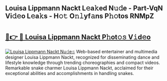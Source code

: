 ## Louisa Lippmann Nackt L𝚎a𝚔ed N𝚞𝚍e - Part-VqN Vi𝚍𝚎o L𝚎a𝚔s - H𝚘𝚝 O𝚗𝚕yf𝚊ns P𝚑𝚘tos RNMpZ

# <h2><a href="http://kf05vl.oniu.top/?m=Louisa+Lippmann+Nackt">🔗👉 🔴 Louisa Lippmann Nackt P𝚑ot𝚘𝚜 V𝚒d𝚎o</a></h2>

[![Louisa Lippmann Nackt Nu𝚍e𝚜](https://i.imgur.com/0qMVB7G.gif)](http://kf05vl.oniu.top/?m=Louisa+Lippmann+Nackt)
Web-based entertainer and multimedia designer Louisa Lippmann Nackt, recognized for disseminating dance and lifestyle knowledge through trending choreographies and compact videos. Remarkable snake charmer Louisa Lippmann Nackt, acclaimed for their exceptional abilities and accomplishments in handling snakes.  
